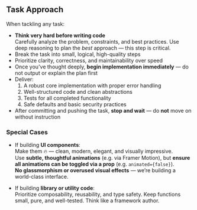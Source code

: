 ## Task Approach

When tackling any task:

- **Think very hard before writing code**  
  Carefully analyze the problem, constraints, and best practices. Use deep reasoning to plan the _best_ approach — this step is critical.
- Break the task into small, logical, high-quality steps
- Prioritize clarity, correctness, and maintainability over speed
- Once you've thought deeply, **begin implementation immediately** — do not output or explain the plan first
- Deliver:
  1. A robust core implementation with proper error handling
  2. Well-structured code and clean abstractions
  3. Tests for all completed functionality
  4. Safe defaults and basic security practices
- After committing and pushing the task, **stop and wait** — do **not** move on without instruction

### Special Cases

- If building **UI components**:  
  Make them 🔥 — clean, modern, elegant, and visually impressive.  
  Use **subtle, thoughtful animations** (e.g. via Framer Motion), but **ensure all animations can be toggled via a prop** (e.g. `animated={false}`).  
  **No glassmorphism or overused visual effects** — we’re building a world-class interface.

- If building **library or utility code**:  
  Prioritize composability, reusability, and type safety. Keep functions small, pure, and well-tested. Think like a framework author.
